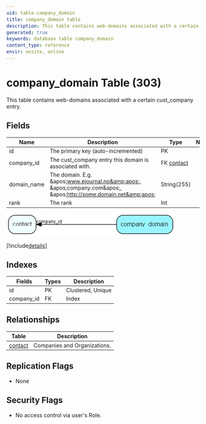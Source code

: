 ```yaml
---
uid: table-company_domain
title: company_domain table
description: This table contains web-domains associated with a certain cust_company entry.
generated: true
keywords: database table company_domain
content_type: reference
envir: onsite, online
---
```


# company\_domain Table (303)

This table contains web-domains associated with a certain cust_company entry.

## Fields

| Name | Description | Type | Null |
|------|-------------|------|:----:|
|id|The primary key (auto-incremented)|PK| |
|company\_id|The cust_company entry this domain is associated with.|FK [contact](contact.md)| |
|domain\_name|The domain. E.g. &amp;apos;www.ejournal.no&amp;apos;, &amp;apos;company.com&amp;apos;, &amp;apos;http://some.domain.net&amp;apos;|String(255)| |
|rank|The rank|Int| |


![company_domain table relationship diagram](./media/company_domain.png)

[!include[details](./includes/company-domain.md)]

## Indexes

| Fields | Types | Description |
|--------|-------|-------------|
|id |PK |Clustered, Unique |
|company\_id |FK |Index |

## Relationships

| Table|  Description |
|------|-------------|
|[contact](contact.md)  |Companies and Organizations. |


## Replication Flags

* None

## Security Flags

* No access control via user's Role.

